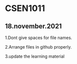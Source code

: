 # CSEN1011

## 18.november.2021

1.Dont give spaces for file names.

2.Arrange files in github properly.

3.update the learning material

